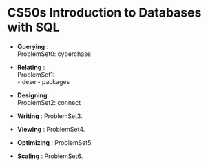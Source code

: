 # CS50s Introduction to Databases with SQL

- **Querying** : <br>
      ProblemSet0: cyberchase
  
- **Relating** : <br>
      ProblemSet1: <br>
        - dese
        - packages
  
- **Designing** : <br>
      ProblemSet2: connect
  
- **Writing** : ProblemSet3.
 
- **Viewing** : ProblemSet4.
 
- **Optimizing** : ProblemSet5.
  
- **Scaling** : ProblemSet6.


